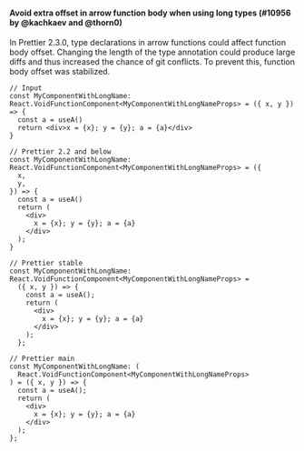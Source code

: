 #### Avoid extra offset in arrow function body when using long types (#10956 by @kachkaev and @thorn0)

In Prettier 2.3.0, type declarations in arrow functions could affect function body offset.
Changing the length of the type annotation could produce large diffs and thus increased the chance of git conflicts.
To prevent this, function body offset was stabilized.

<!-- prettier-ignore -->
```tsx
// Input
const MyComponentWithLongName: React.VoidFunctionComponent<MyComponentWithLongNameProps> = ({ x, y }) => {
  const a = useA()
  return <div>x = {x}; y = {y}; a = {a}</div>
}

// Prettier 2.2 and below
const MyComponentWithLongName: React.VoidFunctionComponent<MyComponentWithLongNameProps> = ({
  x,
  y,
}) => {
  const a = useA()
  return (
    <div>
      x = {x}; y = {y}; a = {a}
    </div>
  );
}

// Prettier stable
const MyComponentWithLongName: React.VoidFunctionComponent<MyComponentWithLongNameProps> =
  ({ x, y }) => {
    const a = useA();
    return (
      <div>
        x = {x}; y = {y}; a = {a}
      </div>
    );
  };

// Prettier main
const MyComponentWithLongName: (
  React.VoidFunctionComponent<MyComponentWithLongNameProps>
) = ({ x, y }) => {
  const a = useA();
  return (
    <div>
      x = {x}; y = {y}; a = {a}
    </div>
  );
};
```
